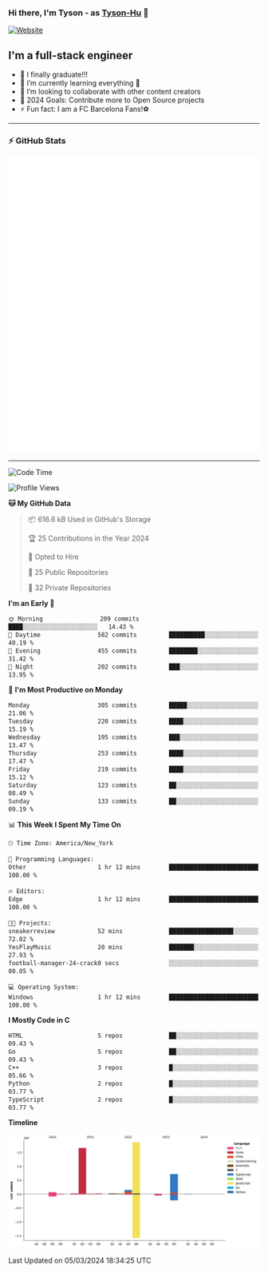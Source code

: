 ### Hi there, I'm Tyson - as [Tyson-Hu][website] 👋

[![Website](https://img.shields.io/website?label=Tianzhe.me&style=for-the-badge&url=https%3A%2F%2Ftianzhe.me)](https://tianzhe.me)


## I'm a full-stack engineer

- 🔭 I finally graduate!!!
- 🌱 I’m currently learning everything 🤣
- 👯 I’m looking to collaborate with other content creators
- 🥅 2024 Goals: Contribute more to Open Source projects
- ⚡ Fun fact: I am a FC Barcelona Fans!⚽️

---

### ⚡️ GitHub Stats
![](https://raw.githubusercontent.com/Tyson-Hu/github-stats-card/master/generated/overview.svg)
![](https://raw.githubusercontent.com/Tyson-Hu/github-stats-card/master/generated/languages.svg)

---

<!--START_SECTION:waka-->
![Code Time](http://img.shields.io/badge/Code%20Time-32%20hrs%2023%20mins-blue)

![Profile Views](http://img.shields.io/badge/Profile%20Views-0-blue)

**🐱 My GitHub Data** 

> 📦 616.6 kB Used in GitHub's Storage 
 > 
> 🏆 25 Contributions in the Year 2024
 > 
> 💼 Opted to Hire
 > 
> 📜 25 Public Repositories 
 > 
> 🔑 32 Private Repositories 
 > 
**I'm an Early 🐤** 

```text
🌞 Morning                209 commits         ████░░░░░░░░░░░░░░░░░░░░░   14.43 % 
🌆 Daytime                582 commits         ██████████░░░░░░░░░░░░░░░   40.19 % 
🌃 Evening                455 commits         ████████░░░░░░░░░░░░░░░░░   31.42 % 
🌙 Night                  202 commits         ███░░░░░░░░░░░░░░░░░░░░░░   13.95 % 
```
📅 **I'm Most Productive on Monday** 

```text
Monday                   305 commits         █████░░░░░░░░░░░░░░░░░░░░   21.06 % 
Tuesday                  220 commits         ████░░░░░░░░░░░░░░░░░░░░░   15.19 % 
Wednesday                195 commits         ███░░░░░░░░░░░░░░░░░░░░░░   13.47 % 
Thursday                 253 commits         ████░░░░░░░░░░░░░░░░░░░░░   17.47 % 
Friday                   219 commits         ████░░░░░░░░░░░░░░░░░░░░░   15.12 % 
Saturday                 123 commits         ██░░░░░░░░░░░░░░░░░░░░░░░   08.49 % 
Sunday                   133 commits         ██░░░░░░░░░░░░░░░░░░░░░░░   09.19 % 
```


📊 **This Week I Spent My Time On** 

```text
🕑︎ Time Zone: America/New_York

💬 Programming Languages: 
Other                    1 hr 12 mins        █████████████████████████   100.00 % 

🔥 Editors: 
Edge                     1 hr 12 mins        █████████████████████████   100.00 % 

🐱‍💻 Projects: 
sneakerreview            52 mins             ██████████████████░░░░░░░   72.02 % 
YesPlayMusic             20 mins             ███████░░░░░░░░░░░░░░░░░░   27.93 % 
football-manager-24-crack0 secs              ░░░░░░░░░░░░░░░░░░░░░░░░░   00.05 % 

💻 Operating System: 
Windows                  1 hr 12 mins        █████████████████████████   100.00 % 
```

**I Mostly Code in C** 

```text
HTML                     5 repos             ██░░░░░░░░░░░░░░░░░░░░░░░   09.43 % 
Go                       5 repos             ██░░░░░░░░░░░░░░░░░░░░░░░   09.43 % 
C++                      3 repos             █░░░░░░░░░░░░░░░░░░░░░░░░   05.66 % 
Python                   2 repos             █░░░░░░░░░░░░░░░░░░░░░░░░   03.77 % 
TypeScript               2 repos             █░░░░░░░░░░░░░░░░░░░░░░░░   03.77 % 
```



**Timeline**

![Lines of Code chart](https://raw.githubusercontent.com/Tyson-Hu/Tyson-Hu/main/assets/bar_graph.png)


 Last Updated on 05/03/2024 18:34:25 UTC
<!--END_SECTION:waka-->


[website]: https://github.com/Tyson-Hu
